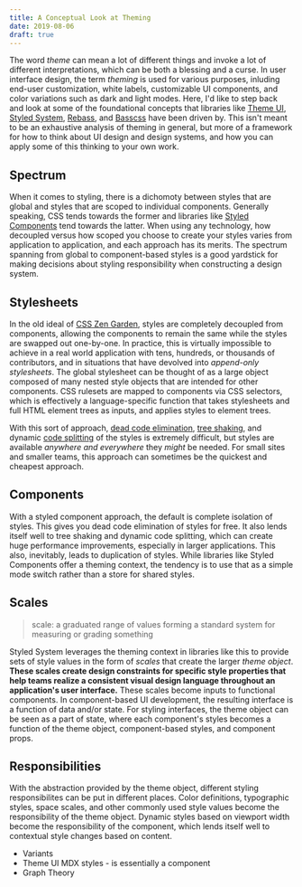 ```yaml
---
title: A Conceptual Look at Theming
date: 2019-08-06
draft: true
---
```


The word *theme* can mean a lot of different things and invoke a lot of different interpretations,
which can be both a blessing and a curse.
In user interface design, the term *theming* is used for various purposes, inluding end-user customization, white labels, customizable UI components, and color variations such as dark and light modes.
Here, I'd like to step back and look at some of the foundational concepts that libraries like [Theme UI][], [Styled System][], [Rebass][], and [Basscss][] have been driven by.
This isn't meant to be an exhaustive analysis of theming in general, but more of a framework for how to think about UI design and design systems,
and how you can apply some of this thinking to your own work.

## Spectrum

When it comes to styling, there is a dichomoty between styles that are global and styles that are scoped to individual components.
Generally speaking, CSS tends towards the former and libraries like [Styled Components][] tend towards the latter.
When using any technology, how decoupled versus how scoped you choose to create your styles varies from application to application,
and each approach has its merits.
The spectrum spanning from global to component-based styles is a good yardstick for making decisions about styling responsibility when constructing a design system.

## Stylesheets

In the old ideal of [CSS Zen Garden][], styles are completely decoupled from components,
allowing the components to remain the same while the styles are swapped out one-by-one.
In practice, this is virtually impossible to achieve in a real world application with tens, hundreds, or thousands of contributors,
and in situations that have devolved into *append-only stylesheets*.
The global stylesheet can be thought of as a large object composed of many nested style objects that are intended for other components.
CSS rulesets are mapped to components via CSS selectors,
which is effectively a language-specific function
that takes stylesheets and full HTML element trees as inputs, and applies styles to element trees.

With this sort of approach, [dead code elimination][], [tree shaking][], and dynamic [code splitting][] of the styles is extremely difficult,
but styles are available *anywhere and everywhere* they *might* be needed.
For small sites and smaller teams, this approach can sometimes be the quickest and cheapest approach.

## Components

With a styled component approach, the default is complete isolation of styles.
This gives you dead code elimination of styles for free.
It also lends itself well to tree shaking and dynamic code splitting,
which can create huge performance improvements, especially in larger applications.
This also, inevitably, leads to duplication of styles.
While libraries like Styled Components offer a theming context,
the tendency is to use that as a simple mode switch rather than a store for shared styles.

## Scales

> scale: a graduated range of values forming a standard system for measuring or grading something

Styled System leverages the theming context in libraries like this to provide sets of style values in the form of *scales* that create the larger *theme object*.
**These scales create design constraints for specific style properties that help teams realize a consistent visual design language throughout an application's user interface.**
These scales become inputs to functional components.
In component-based UI development, the resulting interface is a function of data and/or state.
For styling interfaces, the theme object can be seen as a part of state,
where each component's styles becomes a function of the theme object, component-based styles, and component props.

## Responsibilities

With the abstraction provided by the theme object, different styling responsibilites can be put in different places.
Color definitions, typographic styles, space scales, and other commonly used style values become the responsibility of the theme object.
Dynamic styles based on viewport width become the responsibility of the component,
which lends itself well to contextual style changes based on content.

- Variants
- Theme UI MDX styles - is essentially a component
- Graph Theory

<!--
user interactions and other async operations create a completely new state

> scale: an arrangement of the notes in any system of music in ascending or descending order of pitch
-->

[theme ui]: https://theme-ui.com
[styled system]: https://styled-system.com
[rebass]: https://rebassjs.org
[basscss]: https://basscss.com
[styled components]: https://styled-components.com
[css zen garden]: http://www.csszengarden.com/
[dead code elimination]: https://en.wikipedia.org/wiki/Dead_code_elimination
[tree shaking]: https://en.wikipedia.org/wiki/Tree_shaking
[code splitting]: https://webpack.js.org/guides/code-splitting/
